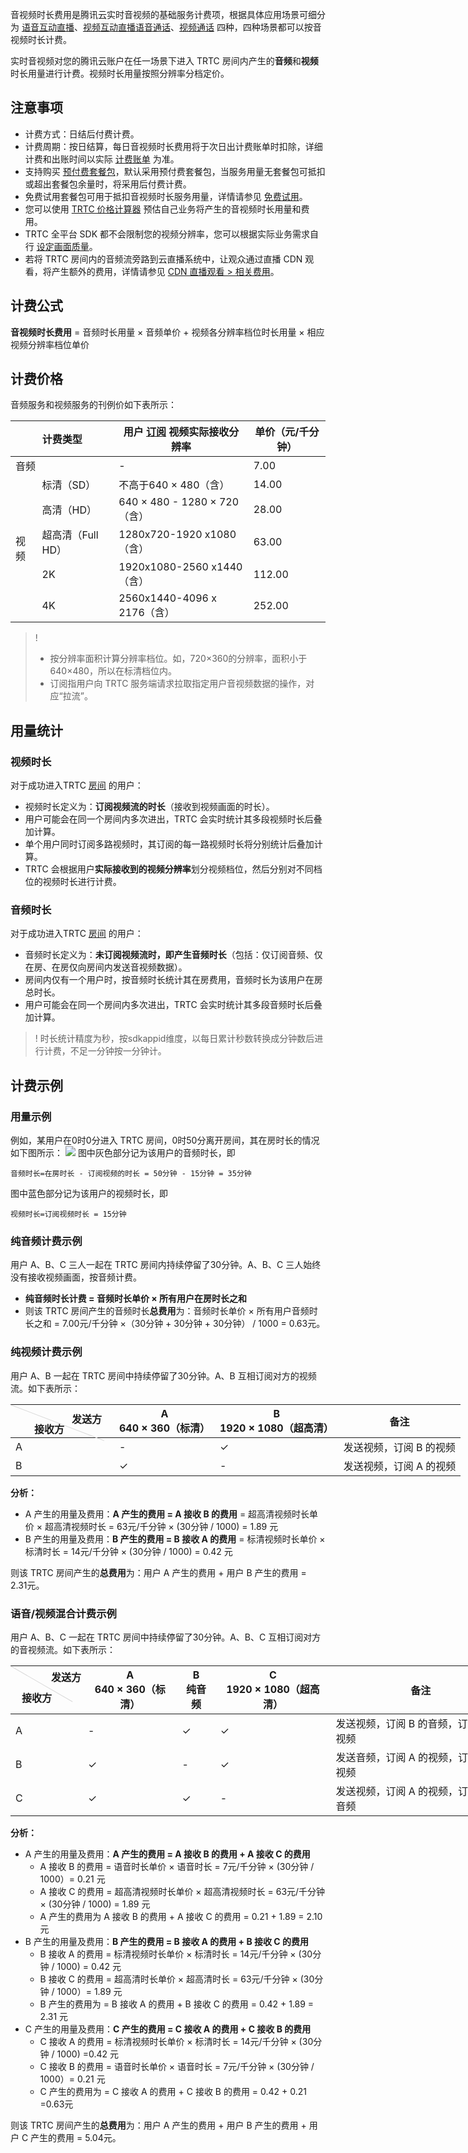 音视频时长费用是腾讯云实时音视频的基础服务计费项，根据具体应用场景可细分为 [语音互动直播](https://cloud.tencent.com/document/product/647/46252#.E8.AF.AD.E9.9F.B3.E4.BA.92.E5.8A.A8.E7.9B.B4.E6.92.AD)、[视频互动直播](https://cloud.tencent.com/document/product/647/46252#.E8.A7.86.E9.A2.91.E4.BA.92.E5.8A.A8.E7.9B.B4.E6.92.AD)[语音通话](https://cloud.tencent.com/document/product/647/46252#.E8.AF.AD.E9.9F.B3.E9.80.9A.E8.AF.9D)、[视频通话](https://cloud.tencent.com/document/product/647/46252#.E8.A7.86.E9.A2.91.E9.80.9A.E8.AF.9D) 四种，四种场景都可以按音视频时长计费。

实时音视频对您的腾讯云账户在任一场景下进入 TRTC 房间内产生的**音频**和**视频**时长用量进行计费。视频时长用量按照分辨率分档定价。

## 注意事项

- 计费方式：日结后付费计费。
- 计费周期：按日结算，每日音视频时长费用将于次日出计费账单时扣除，详细计费和出账时间以实际 [计费账单](https://console.cloud.tencent.com/expense/bill/overview) 为准。
- 支持购买 [预付费套餐包](https://cloud.tencent.com/document/product/647/44247)，默认采用预付费套餐包，当服务用量无套餐包可抵扣或超出套餐包余量时，将采用后付费计费。
- 免费试用套餐包可用于抵扣音视频时长服务用量，详情请参见 [免费试用](https://cloud.tencent.com/document/product/647/44360)。
- 您可以使用 [TRTC 价格计算器](https://buy.cloud.tencent.com/price/trtc/calculator) 预估自己业务将产生的音视频时长用量和费用。
- TRTC 全平台 SDK 都不会限制您的视频分辨率，您可以根据实际业务需求自行 [设定画面质量](https://cloud.tencent.com/document/product/647/32236)。
- 若将 TRTC 房间内的音频流旁路到云直播系统中，让观众通过直播 CDN 观看，将产生额外的费用，详情请参见 [CDN 直播观看 > 相关费用](https://cloud.tencent.com/document/product/647/16826#expense)。

[](id:formula)
## 计费公式

**音视频时长费用** = 音频时长用量 × 音频单价 + 视频各分辨率档位时长用量 × 相应视频分辨率档位单价

[](id:price)
## 计费价格

音频服务和视频服务的刊例价如下表所示：
<table>
<thead>
<tr>
<th colspan=2>计费类型</th>
<th>用户 <a href="https://cloud.tencent.com/document/product/647/46351#.E8.AE.A2.E9.98.85">订阅</a> 视频实际接收分辨率</th>
<th>单价（元/千分钟）</th>
</tr>
</thead>
<tbody><tr>
<td colspan=2>音频</td>
<td>-</td>
<td>7.00</td>
</tr>
<tr>
<td rowspan=5>视频</td>
<td>标清（SD）</td>
<td>不高于640 × 480（含）</td>
<td>14.00</td>
</tr>
<tr>
<td>高清（HD）</td>
<td>640 × 480 - 1280 × 720（含）</td>
<td>28.00</td>
</tr>
<tr>
<td>超高清（Full HD）</td>
<td>1280x720-1920 x1080（含）</td>
<td>63.00</td>
</tr>
<tr>
<td>2K</td>
<td>1920x1080-2560 x1440（含）</td>
<td>112.00</td>
</tr>
<tr>
<td>4K</td>
<td>2560x1440-4096 x 2176（含）</td>
<td>252.00</td>
</tr>
</tbody></table>

>!
>- 按分辨率面积计算分辨率档位。如，720×360的分辨率，面积小于640×480，所以在标清档位内。
>- 订阅指用户向 TRTC 服务端请求拉取指定用户音视频数据的操作，对应“拉流”。


[](id:count)
## 用量统计

[](id:v_count)
### 视频时长
对于成功进入TRTC  [房间](https://cloud.tencent.com/document/product/647/46351#.E6.88.BF.E9.97.B4) 的用户：
- 视频时长定义为：**订阅视频流的时长**（接收到视频画面的时长）。
- 用户可能会在同一个房间内多次进出，TRTC 会实时统计其多段视频时长后叠加计算。
- 单个用户同时订阅多路视频时，其订阅的每一路视频时长将分别统计后叠加计算。
- TRTC 会根据用户**实际接收到的视频分辨率**划分视频档位，然后分别对不同档位的视频时长进行计费。

[](id:a_count)
### 音频时长

对于成功进入TRTC [房间](https://cloud.tencent.com/document/product/647/46351#.E6.88.BF.E9.97.B4) 的用户：

- 音频时长定义为：**未订阅视频流时，即产生音频时长**（包括：仅订阅音频、仅在房、在房仅向房间内发送音视频数据）。
- 房间内仅有一个用户时，按音频时长统计其在房费用，音频时长为该用户在房总时长。
- 用户可能会在同一个房间内多次进出，TRTC 会实时统计其多段音频时长后叠加计算。

>! 时长统计精度为秒，按sdkappid维度，以每日累计秒数转换成分钟数后进行计费，不足一分钟按一分钟计。

[](id:example)
## 计费示例

[](id:count_eg)
### 用量示例

例如，某用户在0时0分进入 TRTC 房间，0时50分离开房间，其在房时长的情况如下图所示：
![](https://qcloudimg.tencent-cloud.cn/raw/a13627ddae0b7cd56a418fc85e56037f.png)
图中灰色部分记为该用户的音频时长，即
```
音频时长=在房时长 - 订阅视频的时长 = 50分钟 - 15分钟 = 35分钟
```
图中蓝色部分记为该用户的视频时长，即
```
视频时长=订阅视频时长 = 15分钟 
```

[](id:voice_eg)
### 纯音频计费示例
用户 A、B、C 三人一起在 TRTC 房间内持续停留了30分钟。A、B、C 三人始终没有接收视频画面，按音频计费。

- **纯音频时长计费 = 音频时长单价 × 所有用户在房时长之和**
- 则该 TRTC 房间产生的音频时长**总费用**为：音频时长单价 × 所有用户音频时长之和 = 7.00元/千分钟 ×（30分钟 + 30分钟 + 30分钟） / 1000 = 0.63元。

[](id:video_eg)
### 纯视频计费示例

用户 A、B 一起在 TRTC 房间中持续停留了30分钟。A、B 互相订阅对方的视频流。如下表所示：
<table style="width:800px;">
<style>.markdown-text-box table td, .markdown-text-box table th {text-align: center;}
.tablestyle{position:absolute;width:1px;height:160px;top:0;left:0;background-color: #d9d9d9;transform:rotate(-69deg);transform-origin:top;}
.th1{position:absolute;right:20px;top:10px;}
.th2{position:absolute;right:80px;top:30px)
</style>
<tr>
<th style ="position:relative;width:150px" >
  <div class="tablestyle"></div>
  <div class="th1">发送方</div>
  <div class="th2">接收方</div></th>
<th>A<br>640 × 360（标清）</th>
<th>B<br>1920 × 1080（超高清）</th>
<th>备注</th>
</tr>
</thead>
<tbody><tr>
<td>A</td>
<td>-</td>
<td>&#10003;</td>
<td>发送视频，订阅 B 的视频</td>
</tr>
<tr>
<td>B</td>
<td>&#10003;</td>
<td>-</td>
<td>发送视频，订阅 A 的视频</td>
</tr>
</tbody></table>

**分析：**

- A 产生的用量及费用：**A 产生的费用 = A 接收 B 的费用** = 超高清视频时长单价 × 超高清视频时长 = 63元/千分钟 × (30分钟 / 1000) = 1.89 元
- B 产生的用量及费用：**B 产生的费用 = B 接收 A 的费用** = 标清视频时长单价 × 标清时长 = 14元/千分钟 × (30分钟 / 1000) = 0.42 元



则该 TRTC 房间产生的**总费用**为：用户 A 产生的费用 + 用户 B 产生的费用  = 2.31元。

### **语音/视频混合计费示例**

用户 A、B、C 一起在 TRTC 房间中持续停留了30分钟。A、B、C 互相订阅对方的音视频流。如下表所示：
<table style="width:800px;">
<style>
.setth {text-align: center;}
.settd{position:absolute;width:1px;height:114px;top:0;left:0;background-color: #d9d9d9;transform:rotate(-60deg);transform-origin:top;}
.th3{position:absolute;right:3px;top:5px;}
.th4{position:absolute;right:50px;top:30px)
</style>
<tr>
<th style ="position:relative;width:100px"  class="setth">
  <div class="settd"></div>
  <div class="th3">发送方</div>
  <div class="th4">接收方</div></th>
<th>A<br>640 × 360（标清）</th>
<th>B<br>纯音频</th>
<th>C<br>1920 × 1080（超高清）</th>
<th>备注</th>
</tr>
</thead>
<tbody><tr>
<td>A</td>
<td>-</td>
<td>&#10003;</td>
<td>&#10003;</td>
<td>发送视频，订阅 B 的音频，订阅 C 的视频</td>
</tr>
<tr>
<td>B</td>
<td>&#10003;</td>
<td>-</td>
<td>&#10003;</td>
<td>发送音频，订阅 A 的视频，订阅 C 的视频</td>
</tr>
<tr>
<td>C</td>
<td>&#10003;</td>
<td>&#10003;</td>
<td>-</td>
<td>发送视频，订阅 A 的视频，订阅 B 的音频</td>
</tr>
</tbody></table>



**分析：**
- A 产生的用量及费用：**A 产生的费用 = A 接收 B 的费用 + A 接收 C 的费用**
	- A 接收 B 的费用 = 语音时长单价 × 语音时长 = 7元/千分钟 × (30分钟 / 1000）= 0.21 元
	- A 接收 C 的费用 = 超高清视频时长单价 × 超高清视频时长 = 63元/千分钟 × (30分钟 / 1000) = 1.89 元
	- A 产生的费用为 A 接收 B 的费用 + A 接收 C 的费用 = 0.21 + 1.89 = 2.10元
- B 产生的用量及费用：**B 产生的费用 = B 接收 A 的费用 + B 接收 C 的费用**
	- B 接收 A 的费用 = 标清视频时长单价 × 标清时长 = 14元/千分钟 × (30分钟 / 1000) = 0.42 元
	- B 接收 C 的费用 = 超高清时长单价 × 超高清时长 = 63元/千分钟 × (30分钟 / 1000）= 1.89 元
	- B 产生的费用为 = B 接收 A 的费用 + B 接收 C 的费用 = 0.42 + 1.89 = 2.31 元
- C 产生的用量及费用：**C 产生的费用 = C 接收 A 的费用 + C 接收 B 的费用**
	- C 接收 A 的费用 = 标清视频时长单价 × 标清时长 = 14元/千分钟 × (30分钟 / 1000) =0.42 元
	- C 接收 B 的费用 = 语音时长单价 × 语音时长 = 7元/千分钟 × (30分钟 / 1000）= 0.21 元
	- C 产生的费用为 = C 接收 A 的费用 + C 接收 B 的费用 = 0.42 + 0.21 =0.63元

则该 TRTC 房间产生的**总费用**为：用户 A 产生的费用 + 用户 B 产生的费用 + 用户 C 产生的费用 = 5.04元。
